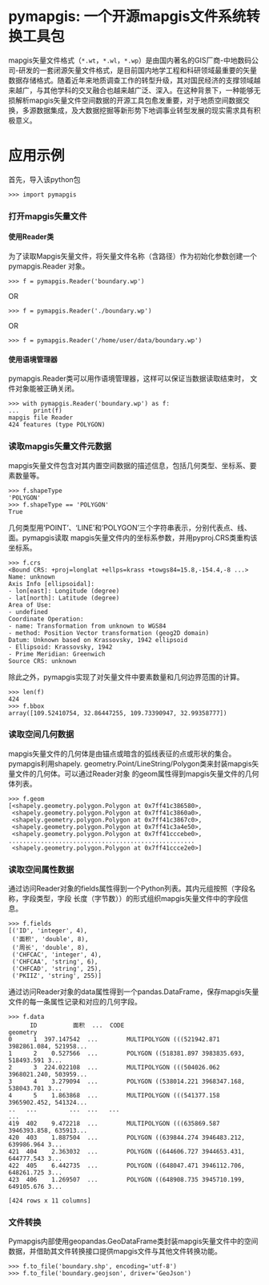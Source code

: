 # pymapgis: 一个开源mapgis文件系统转换工具包
mapgis矢量文件格式（``*.wt``，``*.wl``，``*.wp``）是由国内著名的GIS厂商-中地数码公司-研发的一套闭源矢量文件格式，是目前国内地学工程和科研领域最重要的矢量数据存储格式。随着近年来地质调查工作的转型升级，其对国民经济的支撑领域越来越广，与其他学科的交叉融合也越来越广泛、深入。在这种背景下，一种能够无损解析mapgis矢量文件空间数据的开源工具包愈发重要，对于地质空间数据交换，多源数据集成，及大数据挖掘等新形势下地调事业转型发展的现实需求具有积极意义。

# 应用示例
首先，导入该python包
```
>>> import pymapgis
``` 
### 打开mapgis矢量文件
#### 使用Reader类
为了读取Mapgis矢量文件，将矢量文件名称（含路径）作为初始化参数创建一个pymapgis.Reader
对象。
```
>>> f = pymapgis.Reader('boundary.wp')
```
OR
```
>>> f = pymapgis.Reader('./boundary.wp')
```
OR
```
>>> f = pymapgis.Reader('/home/user/data/boundary.wp')
```
#### 使用语境管理器
pymapgis.Reader类可以用作语境管理器，这样可以保证当数据读取结束时，
文件对象能被正确关闭。
```
>>> with pymapgis.Reader('boundary.wp') as f:
...    print(f)
mapgis file Reader
424 features (type POLYGON)
```
### 读取mapgis矢量文件元数据
mapgis矢量文件包含对其内置空间数据的描述信息，包括几何类型、坐标系、要素数量等。
```
>>> f.shapeType
'POLYGON'
>>> f.shapeType == 'POLYGON'
True
```
几何类型用‘POINT’、‘LINE’和‘POLYGON’三个字符串表示，分别代表点、线、面。pymapgis读取
mapgis矢量文件内的坐标系参数，并用pyproj.CRS类重构该坐标系。
```
>>> f.crs
<Bound CRS: +proj=longlat +ellps=krass +towgs84=15.8,-154.4,-8 ...>
Name: unknown
Axis Info [ellipsoidal]:
- lon[east]: Longitude (degree)
- lat[north]: Latitude (degree)
Area of Use:
- undefined
Coordinate Operation:
- name: Transformation from unknown to WGS84
- method: Position Vector transformation (geog2D domain)
Datum: Unknown based on Krassovsky, 1942 ellipsoid
- Ellipsoid: Krassovsky, 1942
- Prime Meridian: Greenwich
Source CRS: unknown
```
除此之外，pymapgis实现了对矢量文件中要素数量和几何边界范围的计算。
```
>>> len(f)
424
>>> f.bbox
array([109.52410754, 32.86447255, 109.73390947, 32.99358777])
```
### 读取空间几何数据
mapgis矢量文件的几何体是由锚点或暗含的弧线表征的点或形状的集合。pymapgis利用shapely.
geometry.Point/LineString/Polygon类来封装mapgis矢量文件的几何体。可以通过Reader对象
的geom属性得到mapgis矢量文件的几何体列表。
```
>>> f.geom
[<shapely.geometry.polygon.Polygon at 0x7ff41c386580>,
 <shapely.geometry.polygon.Polygon at 0x7ff41c3860a0>,
 <shapely.geometry.polygon.Polygon at 0x7ff41c3867c0>,
 <shapely.geometry.polygon.Polygon at 0x7ff41c3a4e50>,
 <shapely.geometry.polygon.Polygon at 0x7ff41cccebe0>,
....................................................
 <shapely.geometry.polygon.Polygon at 0x7ff41ccce2e0>]
```
### 读取空间属性数据
通过访问Reader对象的fields属性得到一个Python列表。其内元组按照（字段名称，字段类型，字段
长度（字节数））的形式组织mapgis矢量文件中的字段信息。
```
>>> f.fields
[('ID', 'integer', 4),
 ('面积', 'double', 8),
 ('周长', 'double', 8),
 ('CHFCAC', 'integer', 4),
 ('CHFCAA', 'string', 6),
 ('CHFCAD', 'string', 25),
 ('PKIIZ', 'string', 255)]
```
通过访问Reader对象的data属性得到一个pandas.DataFrame，保存mapgis矢量文件的每一条属性记录和对应的几何字段。
```
>>> f.data
      ID          面积  ...  CODE                                           geometry
0      1  397.147542  ...        MULTIPOLYGON (((521942.871 3982861.084, 521958...
1      2    0.527566  ...        POLYGON ((518381.897 3983835.693, 518493.591 3...
2      3  224.022108  ...        MULTIPOLYGON (((504026.062 3968021.240, 503959...
3      4    3.279094  ...        POLYGON ((538014.221 3968347.168, 538043.701 3...
4      5    1.863868  ...        MULTIPOLYGON (((541377.158 3965902.452, 541324...
..   ...         ...  ...   ...                                                ...
419  402    9.472218  ...        MULTIPOLYGON (((635869.587 3946393.858, 635913...
420  403    1.887504  ...        POLYGON ((639844.274 3946483.212, 639986.964 3...
421  404    2.363032  ...        POLYGON ((644606.727 3944653.431, 644777.543 3...
422  405    6.442735  ...        POLYGON ((648047.471 3946112.706, 648261.725 3...
423  406    1.269507  ...        POLYGON ((648908.735 3945710.199, 649105.676 3...

[424 rows x 11 columns]
```
### 文件转换
Pymapgis内部使用geopandas.GeoDataFrame类封装mapgis矢量文件中的空间数据，并借助其文件转换接口提供mapgis文件与其他文件转换功能。
```
>>> f.to_file('boundary.shp', encoding='utf-8')
>>> f.to_file('boundary.geojson', driver='GeoJson')
```
